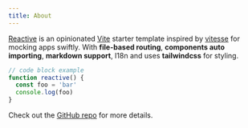 ```yaml
---
title: About
---
```


[Reactive](https://github.com/ws-rush/reactive) is an opinionated [Vite](https://github.com/vitejs/vite) starter template inspired by [vitesse](https://github.com/antfu/vitesse) for mocking apps swiftly. With **file-based routing**, **components auto importing**, **markdown support**, I18n and uses **tailwindcss** for styling.

```js
// code block example
function reactive() {
  const foo = 'bar'
  console.log(foo)
}
```

Check out the [GitHub repo](https://github.com/ws-rush/reactive) for more details.
